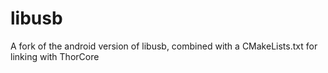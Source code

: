 # libusb
A fork of the android version of libusb, combined with a CMakeLists.txt for linking with ThorCore
